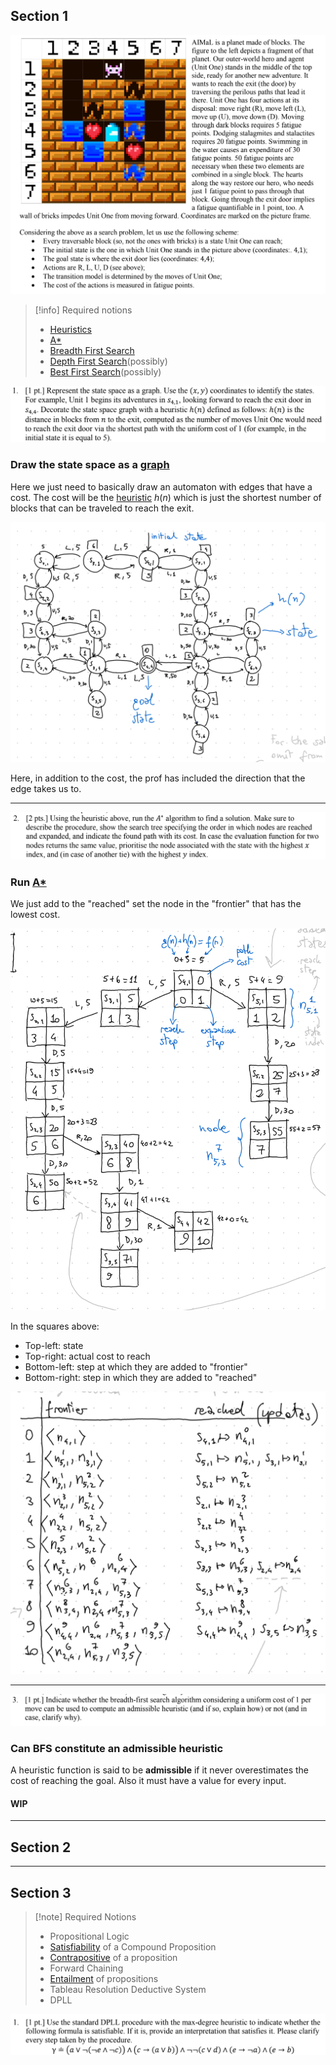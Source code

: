 ## Section 1

![](../z_images/Pasted%20image%2020230707152459.png)

> [!info] Required notions
> - [Heuristics](../Artificial%20Intelligence%20(OLD)/Heuristics.md)
> - [A*](../Artificial%20Intelligence%20(OLD)/A-star.md)
> - [Breadth First Search](../Artificial%20Intelligence%20(OLD)/BFS.md) 
> - [Depth First Search](../Artificial%20Intelligence%20(OLD)/DFS.md)(possibly)
> - [Best First Search](../Artificial%20Intelligence%20(OLD)/Best-first%20search.md)(possibly) 


![](../z_images/Pasted%20image%2020230707152607.png)


### Draw the state space as a [graph](../Artificial%20Intelligence%20(OLD)/Graph.md)

Here we just need to basically draw an automaton with edges that have a cost.
The cost will be the [heuristic](../Artificial%20Intelligence%20(OLD)/Heuristics.md) $h(n)$ which is just the shortest number of blocks that can be traveled to reach the exit.

![](../z_images/Pasted%20image%2020230707154807.png)

Here, in addition to the cost, the prof has included the direction that the edge takes us to.

---


![](../z_images/Pasted%20image%2020230708172755.png)


### Run [A*](../Artificial%20Intelligence%20(OLD)/A-star.md)

We just add to the "reached" set the node in the "frontier" that has the lowest cost.

![](../z_images/Pasted%20image%2020230707184827.png)

In the squares above:
- Top-left: state
- Top-right: actual cost to reach
- Bottom-left: step at which they are added to "frontier"
- Bottom-right: step in which they are added to "reached"


![](../z_images/Pasted%20image%2020230707184842.png)

---


![](../z_images/Pasted%20image%2020230708172845.png)


### Can BFS constitute an admissible heuristic

A heuristic function is said to be **admissible** if it never overestimates the cost of reaching the goal. Also it must have a value for every input.

#### WIP

---


## Section 2



---


## Section 3

> [!note] Required Notions
> - Propositional Logic
> - [Satisfiability](../Artificial%20Intelligence%20(OLD)/Propositional%20Satisfiability.md) of a Compound Proposition
> - [Contrapositive](../Artificial%20Intelligence%20(OLD)/Logical%20Equivalence.md) of a proposition
> - Forward Chaining
> - [Entailment](../Artificial%20Intelligence%20(OLD)/Propositional%20Satisfiability.md) of propositions
> - Tableau Resolution Deductive System
> - DPLL


![](../z_images/Pasted%20image%2020230708173131.png)


